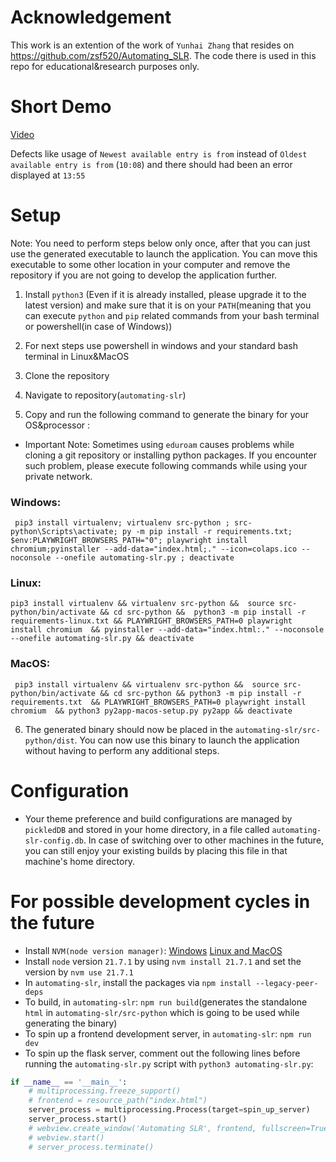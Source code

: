# Acknowledgement 

This work is an extention of the work of `Yunhai Zhang` that resides on https://github.com/zsf520/Automating_SLR. The code there is used in this repo for educational&research purposes only. 

# Short Demo

[Video](https://drive.google.com/file/d/1vioJWOljcYnq2YBTflH1gs0jA5Kh6C_W/view)

Defects like usage of `Newest available entry is from` instead of `Oldest available entry is from` (`10:08`) and there should had been an error displayed at `13:55` 

# Setup 

Note: You need to perform steps below only once, after that you can just use the generated executable to launch the application. You can move this executable to some other location in your computer and remove the repository if you are not going to develop the application further.  

1. Install `python3` (Even if it is already installed, please upgrade it to the latest version) and make sure that it is on your `PATH`(meaning that you can execute `python` and `pip` related commands from your bash terminal or powershell(in case of Windows))

2. For next steps use powershell in windows and your standard bash terminal in Linux&MacOS

3. Clone the repository 

4. Navigate to repository(`automating-slr`)  

5. Copy and run the following command to generate the binary for your OS&processor :

* Important Note: Sometimes using `eduroam` causes problems while cloning a git repository or installing python packages. If you encounter such problem, please execute following commands while using your private network.


### Windows:

```
 pip3 install virtualenv; virtualenv src-python ; src-python\Scripts\activate; py -m pip install -r requirements.txt; $env:PLAYWRIGHT_BROWSERS_PATH="0"; playwright install chromium;pyinstaller --add-data="index.html;." --icon=colaps.ico --noconsole --onefile automating-slr.py ; deactivate
```

### Linux:

```
pip3 install virtualenv && virtualenv src-python &&  source src-python/bin/activate && cd src-python &&  python3 -m pip install -r requirements-linux.txt && PLAYWRIGHT_BROWSERS_PATH=0 playwright install chromium  && pyinstaller --add-data="index.html:." --noconsole --onefile automating-slr.py && deactivate
```

### MacOS:

```
 pip3 install virtualenv && virtualenv src-python &&  source src-python/bin/activate && cd src-python && python3 -m pip install -r requirements.txt  && PLAYWRIGHT_BROWSERS_PATH=0 playwright install chromium  && python3 py2app-macos-setup.py py2app && deactivate
```


6. The generated binary should now be placed in the `automating-slr/src-python/dist`. You can now use this binary to launch the application without having to perform any additional steps. 

# Configuration

* Your theme preference and build configurations are managed by `pickledDB` and stored in your home directory, in a file called `automating-slr-config.db`. In case of switching over to other machines in the future, you can still enjoy your existing builds by placing this file in that machine's home directory. 

# For possible development cycles in the future
* Install `NVM(node version manager)`:
[Windows](https://github.com/coreybutler/nvm-windows)
[Linux and MacOS](https://nodejs.org/en/download/package-manager)
* Install `node` version `21.7.1` by using `nvm install 21.7.1` and set the version by `nvm use 21.7.1`
* In `automating-slr`, install the packages via `npm install --legacy-peer-deps`
* To build, in `automating-slr`: `npm run build`(generates the standalone `html` in `automating-slr/src-python` which is going to be used while generating the binary)
* To spin up a frontend development server, in `automating-slr`: `npm run dev` 
* To spin up the flask server, comment out the following lines before running the `automating-slr.py` script with `python3 automating-slr.py`:
```python
if __name__ == '__main__':
    # multiprocessing.freeze_support()
    # frontend = resource_path("index.html")
    server_process = multiprocessing.Process(target=spin_up_server) 
    server_process.start()
    # webview.create_window('Automating SLR', frontend, fullscreen=True)
    # webview.start()
    # server_process.terminate()
```
